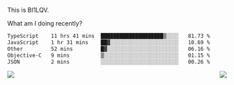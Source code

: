 This is BI1LQV.

What am I doing recently?

<!--START_SECTION:waka-->

```txt
TypeScript    11 hrs 41 mins  ████████████████████▒░░░░   81.73 %
JavaScript    1 hr 31 mins    ██▓░░░░░░░░░░░░░░░░░░░░░░   10.69 %
Other         52 mins         █▓░░░░░░░░░░░░░░░░░░░░░░░   06.16 %
Objective-C   9 mins          ▒░░░░░░░░░░░░░░░░░░░░░░░░   01.15 %
JSON          2 mins          ░░░░░░░░░░░░░░░░░░░░░░░░░   00.26 %
```

<!--END_SECTION:waka-->
<img align="right" src="https://github-readme-stats.vercel.app/api?username=bi1lqv&show_icons=true&count_private=true">

<img src="https://metrics.lecoq.io/bi1lqv?template=classic&base.activity=0&base.community=0&base.repositories=0&base.metadata=0&isocalendar=1&base=header%2C%20activity%2C%20community%2C%20repositories%2C%20metadata&base.indepth=false&base.hireable=false&isocalendar=false&isocalendar.duration=full-year&config.timezone=Asia%2FShanghai">
